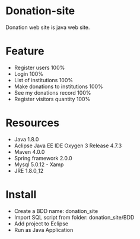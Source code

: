 # Donation-site
Donation web site is java web site.

# Feature
* Register users 100%
* Login 100%
* List of institutions  100%
* Make donations to institutions 100%
* See my donations record 100%
* Register visitors quantity 100%

# Resources
* Java 1.8.0
* Aclipse Java EE IDE Oxygen 3 Release 4.7.3
* Maven 4.0.0
* Spring framework 2.0.0
* Mysql 5.0.12 - Xamp
* JRE 1.8.0_12

# Install
* Create a BDD name: donation_site 
* Import SQL script from folder: donation_site/BDD
* Add project to Eclipse
* Run as Java Application

